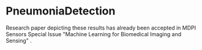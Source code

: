 # PneumoniaDetection

Research paper depicting these results has already been accepted in MDPI Sensors Special Issue "Machine Learning for Biomedical Imaging and Sensing"
.

